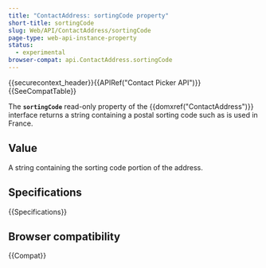 ```yaml
---
title: "ContactAddress: sortingCode property"
short-title: sortingCode
slug: Web/API/ContactAddress/sortingCode
page-type: web-api-instance-property
status:
  - experimental
browser-compat: api.ContactAddress.sortingCode
---
```


{{securecontext_header}}{{APIRef("Contact Picker API")}}{{SeeCompatTable}}

The **`sortingCode`** read-only property of the {{domxref("ContactAddress")}} interface returns a string containing a postal sorting code such as is used in France.

## Value

A string containing the sorting code portion of the address.

## Specifications

{{Specifications}}

## Browser compatibility

{{Compat}}

